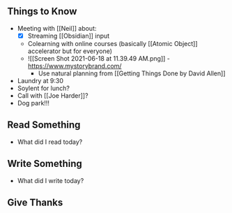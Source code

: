 ## Things to Know
- Meeting with [[Neil]] about:
	- [x] Streaming [[Obsidian]] input
	- Colearning with online courses (basically [[Atomic Object]] accelerator but for everyone)
	- ![[Screen Shot 2021-06-18 at 11.39.49 AM.png]] - https://www.mystorybrand.com/
		- Use natural planning from [[Getting Things Done by David Allen]]
- Laundry at 9:30
- Soylent for lunch?
- Call with [[Joe Harder]]? 
- Dog park!!!

## Read Something
- What did I read today?

## Write Something
- What did I write today? 

## Give Thanks
